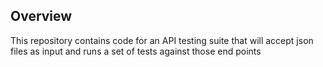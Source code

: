 ## Overview
This repository contains code for an API testing suite that will accept json files as input and runs a set of tests against those end points